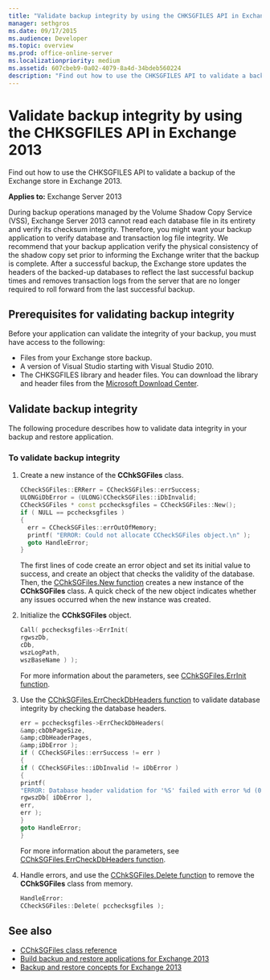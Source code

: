 ```yaml
---
title: "Validate backup integrity by using the CHKSGFILES API in Exchange 2013"
manager: sethgros
ms.date: 09/17/2015
ms.audience: Developer
ms.topic: overview
ms.prod: office-online-server
ms.localizationpriority: medium
ms.assetid: 607cbeb9-0a02-4079-8a4d-34bdeb560224
description: "Find out how to use the CHKSGFILES API to validate a backup of the Exchange store in Exchange 2013."
---
```


# Validate backup integrity by using the CHKSGFILES API in Exchange 2013

Find out how to use the CHKSGFILES API to validate a backup of the Exchange store in Exchange 2013.
  
**Applies to:** Exchange Server 2013 
  
During backup operations managed by the Volume Shadow Copy Service (VSS), Exchange Server 2013 cannot read each database file in its entirety and verify its checksum integrity. Therefore, you might want your backup application to verify database and transaction log file integrity. We recommend that your backup application verify the physical consistency of the shadow copy set prior to informing the Exchange writer that the backup is complete. After a successful backup, the Exchange store updates the headers of the backed-up databases to reflect the last successful backup times and removes transaction logs from the server that are no longer required to roll forward from the last successful backup.
  
## Prerequisites for validating backup integrity

Before your application can validate the integrity of your backup, you must have access to the following:
  
- Files from your Exchange store backup.
- A version of Visual Studio starting with Visual Studio 2010.
- The CHKSGFILES library and header files. You can download the library and header files from the [Microsoft Download Center](https://www.microsoft.com/download/details.aspx?id=36802).
    
## Validate backup integrity

The following procedure describes how to validate data integrity in your backup and restore application.
  
### To validate backup integrity

1. Create a new instance of the **CChkSGFiles** class. 
   
   ```cpp
   CCheckSGFiles::ERRerr = CCheckSGFiles::errSuccess;
   ULONGiDbError = (ULONG)CCheckSGFiles::iDbInvalid;
   CCheckSGFiles * const pcchecksgfiles = CCheckSGFiles::New();
   if ( NULL == pcchecksgfiles )
   {
     err = CCheckSGFiles::errOutOfMemory;
     printf( "ERROR: Could not allocate CCheckSGFiles object.\n" );
     goto HandleError;
   }
   ```

   The first lines of code create an error object and set its initial value to success, and create an object that checks the validity of the database. Then, the [CChkSGFiles.New function](cchksgfiles-new-function.md) creates a new instance of the **CChkSGFiles** class. A quick check of the new object indicates whether any issues occurred when the new instance was created. 
    
2. Initialize the **CChkSGFiles** object. 
   
   ```cpp
   Call( pcchecksgfiles->ErrInit(
   rgwszDb,
   cDb,
   wszLogPath,
   wszBaseName ) );
   ```
   
   For more information about the parameters, see [CChkSGFiles.ErrInit function](cchksgfiles-errinit-function.md).
   
3. Use the [CChkSGFiles.ErrCheckDbHeaders function](cchksgfiles-errcheckdbheaders-function.md) to validate database integrity by checking the database headers.
   
   ```cpp
   err = pcchecksgfiles->ErrCheckDbHeaders(
   &amp;cbDbPageSize,
   &amp;cDbHeaderPages,
   &amp;iDbError );
   if ( CCheckSGFiles::errSuccess != err )
   {
   if ( CCheckSGFiles::iDbInvalid != iDbError )
   {
   printf(
   "ERROR: Database header validation for '%S' failed with error %d (0x%x)\n",
   rgwszDb[ iDbError ],
   err,
   err );
   }
   goto HandleError;
   }
   ```
   
   For more information about the parameters, see [CChkSGFiles.ErrCheckDbHeaders function](cchksgfiles-errcheckdbheaders-function.md).
   
4. Handle errors, and use the [CChkSGFiles.Delete function](cchksgfiles-delete-function.md) to remove the **CChkSGFiles** class from memory. 
   
   ```cpp
   HandleError:
   CCheckSGFiles::Delete( pcchecksgfiles );  
   ```

## See also

- [CChkSGFiles class reference](cchksgfiles-class-reference.md)
- [Build backup and restore applications for Exchange 2013](build-backup-and-restore-applications-for-exchange-2013.md)
- [Backup and restore concepts for Exchange 2013](backup-and-restore-concepts-for-exchange-2013.md)
    

